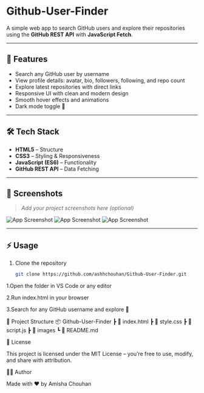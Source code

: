 # Github-User-Finder
A simple web app to search GitHub users and explore their repositories using the **GitHub REST API** with **JavaScript Fetch**.

---

## 🚀 Features
- Search any GitHub user by username  
- View profile details: avatar, bio, followers, following, and repo count  
- Explore latest repositories with direct links  
- Responsive UI with clean and modern design  
- Smooth hover effects and animations  
- Dark mode toggle 🌙  

---

## 🛠️ Tech Stack
- **HTML5** – Structure  
- **CSS3** – Styling & Responsiveness  
- **JavaScript (ES6)** – Functionality  
- **GitHub REST API** – Data Fetching  

---

## 📸 Screenshots
> _Add your project screenshots here (optional)_  

![App Screenshot](../Github_Finder/image/Screenshot%20(73).png)
![App Screenshot](../Github_Finder/image/Screenshot%20(74).png)
![App Screenshot](../Github_Finder/image/Screenshot%20(75).png)



---

## ⚡ Usage  

1. Clone the repository  
   ```bash
   git clone https://github.com/ashhchouhan/Github-User-Finder.git

1.Open the folder in VS Code or any editor

2.Run index.html in your browser

3.Search for any GitHub username and explore 🚀

📂 Project Structure
📦 Github-User-Finder
 ┣ 📜 index.html
 ┣ 📜 style.css
 ┣ 📜 script.js
 ┣ 📂 images
 ┗ 📜 README.md


📄 License

This project is licensed under the MIT License – you’re free to use, modify, and share with attribution.

👩‍💻 Author

Made with ❤️ by Amisha Chouhan